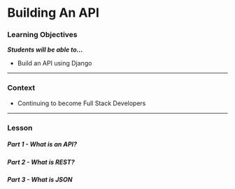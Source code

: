 # Building An API

### Learning Objectives
***Students will be able to...***

* Build an API using Django

---
### Context

* Continuing to become Full Stack Developers

---
### Lesson

##### Part 1 - What is an API?

##### Part 2 - What is REST?

##### Part 3 - What is JSON